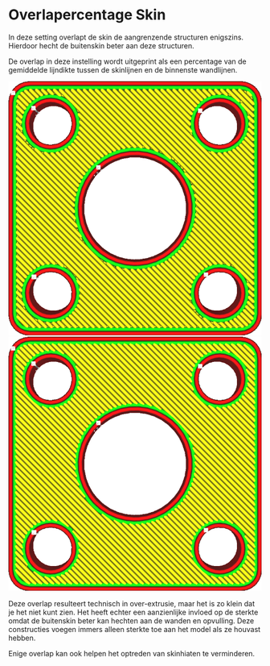 Overlapercentage Skin
====
In deze setting overlapt de skin de aangrenzende structuren enigszins. Hierdoor hecht de buitenskin beter aan deze structuren.

De overlap in deze instelling wordt uitgeprint als een percentage van de gemiddelde lijndikte tussen de skinlijnen en de binnenste wandlijnen.

<!--screenshot {
"image_path": "skin_overlap_none.png",
"modellen": [{"script": "mounting_plate.scad"}],
"camerapositie": [0, 0, 84],
"instellingen": {
    "skin_outline_count": 0,
    "skin_overlap": 0
},
"kleuren": 64
}-->
<!--screenshot {
"image_path": "skin_overlap_20.png",
"modellen": [{"script": "mounting_plate.scad"}],
"camerapositie": [0, 0, 84],
"instellingen": {
    "skin_outline_count": 0,
    "skin_overlap": 40
},
"kleuren": 64
}-->

![Geen overlap.](../../../articles/images/skin_overlap_none.png)
![Lichte overlap](../../../articles/images/skin_overlap_20.png)

Deze overlap resulteert technisch in over-extrusie, maar het is zo klein dat je het niet kunt zien. Het heeft echter een aanzienlijke invloed op de sterkte omdat de buitenskin beter kan hechten aan de wanden en opvulling. Deze constructies voegen immers alleen sterkte toe aan het model als ze houvast hebben.

Enige overlap kan ook helpen het optreden van skinhiaten te verminderen.